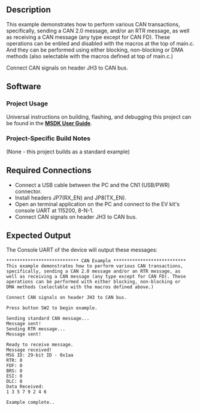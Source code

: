 ## Description

This example demonstrates how to perform various CAN transactions, specifically, sending a CAN 2.0 message, and/or an RTR message, as well as receiving a CAN message (any type except for CAN FD). These operations can be enbled and disabled with the macros at the top of main.c. And they can be performed using either blocking, non-blocking or DMA methods (also selectable with the macros defined at top of main.c.)

Connect CAN signals on header JH3 to CAN bus.


## Software

### Project Usage

Universal instructions on building, flashing, and debugging this project can be found in the **[MSDK User Guide](https://analogdevicesinc.github.io/msdk/USERGUIDE/)**.

### Project-Specific Build Notes

(None - this project builds as a standard example)

## Required Connections
-   Connect a USB cable between the PC and the CN1 (USB/PWR) connector.
-   Install headers JP7(RX\_EN) and JP8(TX\_EN).
-   Open an terminal application on the PC and connect to the EV kit's console UART at 115200, 8-N-1.
-   Connect CAN signals on header JH3 to CAN bus.

## Expected Output

The Console UART of the device will output these messages:

```
*************************** CAN Example ***************************
This example demonstrates how to perform various CAN transactions,
specifically, sending a CAN 2.0 message and/or an RTR message, as
well as receiving a CAN message (any type except for CAN FD). These
operations can be performed with either blocking, non-blocking or
DMA methods (selectable with the macros defined above.)

Connect CAN signals on header JH3 to CAN bus.

Press button SW2 to begin example.

Sending standard CAN message...
Message sent!
Sending RTR message...
Message sent!

Ready to receive message.
Message received!
MSG ID: 29-bit ID - 0x1aa
RTR: 0
FDF: 0
BRS: 0
ESI: 0
DLC: 8
Data Received:
1 3 5 7 9 2 4 6

Example complete..
```

